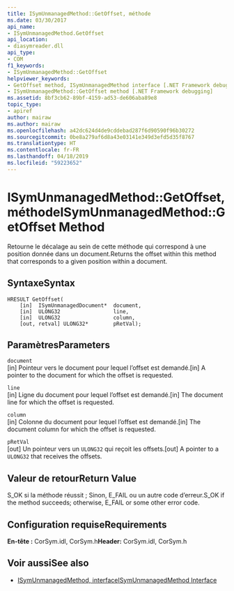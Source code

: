 ```yaml
---
title: ISymUnmanagedMethod::GetOffset, méthode
ms.date: 03/30/2017
api_name:
- ISymUnmanagedMethod.GetOffset
api_location:
- diasymreader.dll
api_type:
- COM
f1_keywords:
- ISymUnmanagedMethod::GetOffset
helpviewer_keywords:
- GetOffset method, ISymUnmanagedMethod interface [.NET Framework debugging]
- ISymUnmanagedMethod::GetOffset method [.NET Framework debugging]
ms.assetid: 8bf3cb62-89bf-4159-ad53-de606aba89e8
topic_type:
- apiref
author: mairaw
ms.author: mairaw
ms.openlocfilehash: a42dc624d4de9cddebad287f6d90590f96b30272
ms.sourcegitcommit: 0be8a279af6d8a43e03141e349d3efd5d35f8767
ms.translationtype: HT
ms.contentlocale: fr-FR
ms.lasthandoff: 04/18/2019
ms.locfileid: "59223652"
---
```

# <a name="isymunmanagedmethodgetoffset-method"></a><span data-ttu-id="8baef-102">ISymUnmanagedMethod::GetOffset, méthode</span><span class="sxs-lookup"><span data-stu-id="8baef-102">ISymUnmanagedMethod::GetOffset Method</span></span>
<span data-ttu-id="8baef-103">Retourne le décalage au sein de cette méthode qui correspond à une position donnée dans un document.</span><span class="sxs-lookup"><span data-stu-id="8baef-103">Returns the offset within this method that corresponds to a given position within a document.</span></span>  
  
## <a name="syntax"></a><span data-ttu-id="8baef-104">Syntaxe</span><span class="sxs-lookup"><span data-stu-id="8baef-104">Syntax</span></span>  
  
```  
HRESULT GetOffset(  
    [in]  ISymUnmanagedDocument*  document,  
    [in]  ULONG32                 line,  
    [in]  ULONG32                 column,  
    [out, retval] ULONG32*        pRetVal);  
```  
  
## <a name="parameters"></a><span data-ttu-id="8baef-105">Paramètres</span><span class="sxs-lookup"><span data-stu-id="8baef-105">Parameters</span></span>  
 `document`  
 <span data-ttu-id="8baef-106">[in] Pointeur vers le document pour lequel l’offset est demandé.</span><span class="sxs-lookup"><span data-stu-id="8baef-106">[in] A pointer to the document for which the offset is requested.</span></span>  
  
 `line`  
 <span data-ttu-id="8baef-107">[in] Ligne du document pour lequel l’offset est demandé.</span><span class="sxs-lookup"><span data-stu-id="8baef-107">[in] The document line for which the offset is requested.</span></span>  
  
 `column`  
 <span data-ttu-id="8baef-108">[in] Colonne du document pour lequel l’offset est demandé.</span><span class="sxs-lookup"><span data-stu-id="8baef-108">[in] The document column for which the offset is requested.</span></span>  
  
 `pRetVal`  
 <span data-ttu-id="8baef-109">[out] Un pointeur vers un `ULONG32` qui reçoit les offsets.</span><span class="sxs-lookup"><span data-stu-id="8baef-109">[out] A pointer to a `ULONG32` that receives the offsets.</span></span>  
  
## <a name="return-value"></a><span data-ttu-id="8baef-110">Valeur de retour</span><span class="sxs-lookup"><span data-stu-id="8baef-110">Return Value</span></span>  
 <span data-ttu-id="8baef-111">S_OK si la méthode réussit ; Sinon, E_FAIL ou un autre code d’erreur.</span><span class="sxs-lookup"><span data-stu-id="8baef-111">S_OK if the method succeeds; otherwise, E_FAIL or some other error code.</span></span>  
  
## <a name="requirements"></a><span data-ttu-id="8baef-112">Configuration requise</span><span class="sxs-lookup"><span data-stu-id="8baef-112">Requirements</span></span>  
 <span data-ttu-id="8baef-113">**En-tête :** CorSym.idl, CorSym.h</span><span class="sxs-lookup"><span data-stu-id="8baef-113">**Header:** CorSym.idl, CorSym.h</span></span>  
  
## <a name="see-also"></a><span data-ttu-id="8baef-114">Voir aussi</span><span class="sxs-lookup"><span data-stu-id="8baef-114">See also</span></span>

- [<span data-ttu-id="8baef-115">ISymUnmanagedMethod, interface</span><span class="sxs-lookup"><span data-stu-id="8baef-115">ISymUnmanagedMethod Interface</span></span>](../../../../docs/framework/unmanaged-api/diagnostics/isymunmanagedmethod-interface.md)
